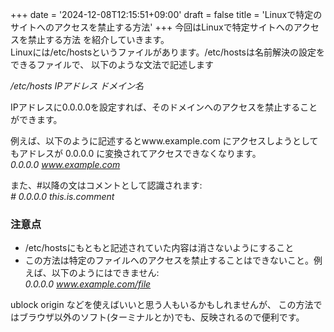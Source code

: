 +++
date = '2024-12-08T12:15:51+09:00'
draft = false
title = 'Linuxで特定のサイトへのアクセスを禁止する方法'
+++
今回はLinuxで特定サイトへのアクセスを禁止する方法
を紹介していきます。  
Linuxには/etc/hostsというファイルがあります。/etc/hostsは名前解決の設定をできるファイルで、<!--more-->
以下のような文法で記述します  

*/etc/hosts*
*IPアドレス ドメイン名*

IPアドレスに0.0.0.0を設定すれば、そのドメインへのアクセスを禁止することができます。  

例えば、以下のように記述するとwww.example.com にアクセスしようとしてもアドレスが 0.0.0.0 に変換されてアクセスできなくなります。  
*0.0.0.0 www.example.com*  

また、#以降の文はコメントとして認識されます:  
*# 0.0.0.0 this.is.comment*  

### 注意点
- /etc/hostsにもともと記述されていた内容は消さないようにすること
- この方法は特定のファイルへのアクセスを禁止することはできないこと。例えば、以下のようにはできません:    
*0.0.0.0 www.example.com/file*  

ublock origin などを使えばいいと思う人もいるかもしれませんが、
この方法ではブラウザ以外のソフト(ターミナルとか)でも、反映されるので便利です。
